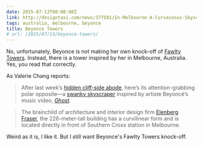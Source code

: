 ```yaml
---
date: 2015-07-13T00:00:00Z
link: http://designtaxi.com/news/377581/In-Melbourne-A-Curvaceous-Skyscraper-Inspired-By-Beyonc/
tags: australia, melbourne, beyonce
title: Beyonce Towers
# url: /2015/07/13/beyonce-towers/
---
```


No, unfortunately, Beyonce is not making her own knock-off of [Fawlty Towers](https://en.wikipedia.org/wiki/Fawlty_Towers). Instead, there is a tower inspired by her in Melbourne, Australia. Yes, you read that correctly. 

As Valerie Chang reports:

> After last week’s <a href="http://designtaxi.com/news/377389/Stunning-Glass-House-Sits-Hidden-In-The-Edge-Of-A-Cliff-Overlooks-Aegean-Sea/" target="_blank">hidden cliff-side abode</a>, here’s its attention-grabbing polar opposite—a <a href="http://elenbergfraser.com/#!/project/13012_premier-tower" target="_blank">swanky skyscraper</a> inspired by artiste Beyoncé’s music video, <i><a href="https://www.youtube.com/watch?v=aY9vZv7HCvo" target="_blank">Ghost</a></i>.

>The brainchild of architecture and interior design firm <a href="http://elenbergfraser.com/" target="_blank">Elenberg Fraser</a>, the 226-meter-tall building has a curvilinear form and is located directly in front of Southern Cross station in Melbourne. 

Weird as it is, I like it. But I still want Beyonce's Fawlty Towers knock-off.
